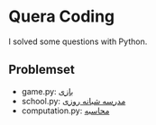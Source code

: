 # Quera Coding

I solved some questions with Python.

## Problemset

 - game.py:  [بازی](https://quera.ir/problemset/contest/52543/%D8%B3%D8%A4%D8%A7%D9%84-%D9%BE%DB%8C%D8%A7%D8%AF%D9%87-%D8%B3%D8%A7%D8%B2%DB%8C-%D8%A8%D8%A7%D8%B2%DB%8C)
 - school.py: [مدرسه شبانه روزی](https://quera.ir/problemset/contest/61038/%D8%B3%D8%A4%D8%A7%D9%84-%D8%B1%DB%8C%D8%A7%D8%B6%DB%8C%D8%A7%D8%AA-%D9%85%D8%AF%D8%B1%D8%B3%D9%87-%D8%B4%D8%A8%D8%A7%D9%86%D9%87-%D8%B1%D9%88%D8%B2%DB%8C)
 - computation.py: [محاسبه](https://quera.ir/problemset/contest/52545/%D8%B3%D8%A4%D8%A7%D9%84-%D9%BE%DB%8C%D8%A7%D8%AF%D9%87-%D8%B3%D8%A7%D8%B2%DB%8C-%D9%85%D8%AD%D8%A7%D8%B3%D8%A8%D9%87)
